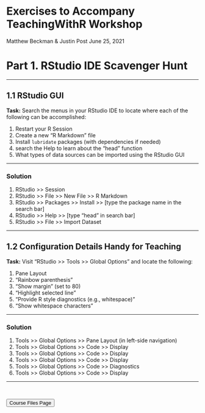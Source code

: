Exercises to Accompany TeachingWithR Workshop
================
Matthew Beckman & Justin Post
June 25, 2021

# Part 1. RStudio IDE Scavenger Hunt

<hr>

## 1.1 RStudio GUI

**Task:** Search the menus in your RStudio IDE to locate where each of
the following can be accomplished:

1.  Restart your R Session
2.  Create a new “R Markdown” file
3.  Install `lubridate` packages (with dependencies if needed)
4.  search the Help to learn about the “head” function
5.  What types of data sources can be imported using the RStudio GUI

<hr>

### Solution

1.  RStudio &gt;&gt; Session
2.  RStudio &gt;&gt; File &gt;&gt; New File &gt;&gt; R Markdown
3.  RStudio &gt;&gt; Packages &gt;&gt; Install &gt;&gt; \[type the
    package name in the search bar\]
4.  RStudio &gt;&gt; Help &gt;&gt; \[type “head” in search bar\]
5.  RStudio &gt;&gt; File &gt;&gt; Import Dataset

<hr>

## 1.2 Configuration Details Handy for Teaching

**Task:** Visit “RStudio &gt;&gt; Tools &gt;&gt; Global Options” and
locate the following:

1.  Pane Layout
2.  “Rainbow parenthesis”
3.  “Show margin” (set to 80)
4.  “Highlight selected line”
5.  “Provide R style diagnostics (e.g., whitespace)”
6.  “Show whitespace characters”

<hr>

### Solution

1.  Tools &gt;&gt; Global Options &gt;&gt; Pane Layout (in left-side
    navigation)
2.  Tools &gt;&gt; Global Options &gt;&gt; Code &gt;&gt; Display
3.  Tools &gt;&gt; Global Options &gt;&gt; Code &gt;&gt; Display
4.  Tools &gt;&gt; Global Options &gt;&gt; Code &gt;&gt; Display
5.  Tools &gt;&gt; Global Options &gt;&gt; Code &gt;&gt; Diagnostics
6.  Tools &gt;&gt; Global Options &gt;&gt; Code &gt;&gt; Display

<hr>

<br>

<a href = "https://jbpost2.github.io/TeachingWithR/CourseFiles.html"><button type="button">Course
Files Page</button></a>
